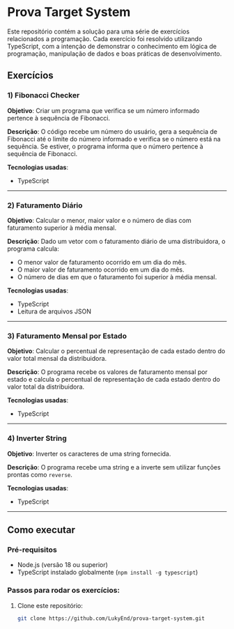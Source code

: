 # Prova Target System

Este repositório contém a solução para uma série de exercícios relacionados a programação. Cada exercício foi resolvido utilizando TypeScript, com a intenção de demonstrar o conhecimento em lógica de programação, manipulação de dados e boas práticas de desenvolvimento.

## Exercícios

### 1) Fibonacci Checker

**Objetivo**: Criar um programa que verifica se um número informado pertence à sequência de Fibonacci.

**Descrição**: O código recebe um número do usuário, gera a sequência de Fibonacci até o limite do número informado e verifica se o número está na sequência. Se estiver, o programa informa que o número pertence à sequência de Fibonacci.

**Tecnologias usadas**:
- TypeScript

---

### 2) Faturamento Diário

**Objetivo**: Calcular o menor, maior valor e o número de dias com faturamento superior à média mensal.

**Descrição**: Dado um vetor com o faturamento diário de uma distribuidora, o programa calcula:
- O menor valor de faturamento ocorrido em um dia do mês.
- O maior valor de faturamento ocorrido em um dia do mês.
- O número de dias em que o faturamento foi superior à média mensal.

**Tecnologias usadas**:
- TypeScript
- Leitura de arquivos JSON

---

### 3) Faturamento Mensal por Estado

**Objetivo**: Calcular o percentual de representação de cada estado dentro do valor total mensal da distribuidora.

**Descrição**: O programa recebe os valores de faturamento mensal por estado e calcula o percentual de representação de cada estado dentro do valor total da distribuidora.

**Tecnologias usadas**:
- TypeScript

---

### 4) Inverter String

**Objetivo**: Inverter os caracteres de uma string fornecida.

**Descrição**: O programa recebe uma string e a inverte sem utilizar funções prontas como `reverse`.

**Tecnologias usadas**:
- TypeScript

---

## Como executar

### Pré-requisitos

- Node.js (versão 18 ou superior)
- TypeScript instalado globalmente (`npm install -g typescript`)

### Passos para rodar os exercícios:

1. Clone este repositório:
   ```bash
   git clone https://github.com/LukyEnd/prova-target-system.git
